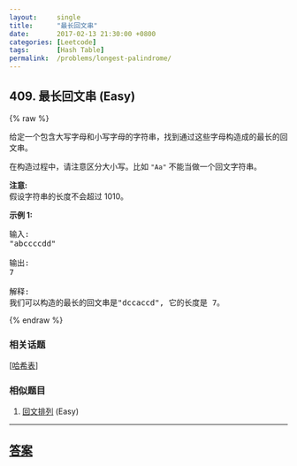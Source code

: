 ```yaml
---
layout:     single
title:      "最长回文串"
date:       2017-02-13 21:30:00 +0800
categories: [Leetcode]
tags:       [Hash Table]
permalink:  /problems/longest-palindrome/
---
```


## 409. 最长回文串 (Easy)

{% raw %}

<p>给定一个包含大写字母和小写字母的字符串，找到通过这些字母构造成的最长的回文串。</p>

<p>在构造过程中，请注意区分大小写。比如&nbsp;<code>&quot;Aa&quot;</code>&nbsp;不能当做一个回文字符串。</p>

<p><strong>注意:</strong><br />
假设字符串的长度不会超过 1010。</p>

<p><strong>示例 1: </strong></p>

<pre>
输入:
&quot;abccccdd&quot;

输出:
7

解释:
我们可以构造的最长的回文串是&quot;dccaccd&quot;, 它的长度是 7。
</pre>

{% endraw %}

### 相关话题
  [[哈希表](https://github.com/openset/leetcode/tree/master/tag/hash-table/README.md)]

### 相似题目
  1. [回文排列](/problems/palindrome-permutation) (Easy)

---

## [答案](https://github.com/openset/leetcode/tree/master/problems/longest-palindrome)
